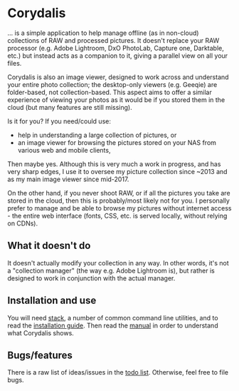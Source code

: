 # Corydalis

… is a simple application to help manage offline (as in non-cloud)
collections of RAW and processed pictures. It doesn't replace your RAW
processor (e.g. Adobe Lightroom, DxO PhotoLab, Capture one, Darktable,
etc.) but instead acts as a companion to it, giving a parallel view on
all your files.

Corydalis is also an image viewer, designed to work across and
understand your entire photo collection; the desktop-only viewers
(e.g. Geeqie) are folder-based, not collection-based. This aspect aims
to offer a similar experience of viewing your photos as it would be if
you stored them in the cloud (but many features are still missing).

Is it for you? If you need/could use:

* help in understanding a large collection of pictures, or
* an image viewer for browsing the pictures stored on your NAS from
  various web and mobile clients,

Then maybe yes. Although this is very much a work in progress, and has
very sharp edges, I use it to oversee my picture collection since
~2013 and as my main image viewer since mid-2017.

On the other hand, if you never shoot RAW, or if all the pictures you
take are stored in the cloud, then this is probably/most likely not
for you. I personally prefer to manage and be able to browse my
pictures without internet access - the entire web interface (fonts,
CSS, etc. is served locally, without relying on CDNs).


## What it doesn't do

It doesn't actually modify your collection in any way. In other words,
it's not a "collection manager" (the way e.g. Adobe Lightroom is), but
rather is designed to work in conjunction with the actual manager.

## Installation and use

You will need
[stack](https://docs.haskellstack.org/en/stable/README/), a number of
common command line utilities, and to read the [installation
guide](docs/install.md). Then read the [manual](docs/manual.md) in
order to understand what Corydalis shows.

## Bugs/features

There is a raw list of ideas/issues in the [todo
list](docs/todo.md). Otherwise, feel free to file bugs.
